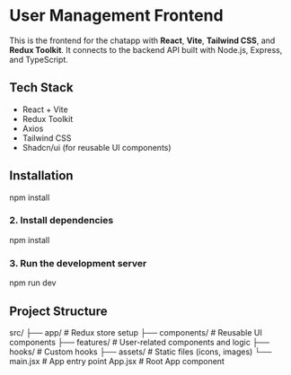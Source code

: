 # User Management Frontend

This is the frontend for the chatapp with **React**, **Vite**, **Tailwind CSS**, and **Redux Toolkit**. It connects to the backend API built with Node.js, Express, and TypeScript.



## Tech Stack

* React + Vite
* Redux Toolkit
* Axios
* Tailwind CSS
* Shadcn/ui (for reusable UI components)

##  Installation
npm install


### 2. Install dependencies

npm install


### 3. Run the development server

npm run dev

## Project Structure

src/
├── app/                 # Redux store setup
├── components/          # Reusable UI components
├── features/            # User-related components and logic
├── hooks/               # Custom hooks
├── assets/              # Static files (icons, images)
└── main.jsx             # App entry point
    App.jsx              # Root App component

